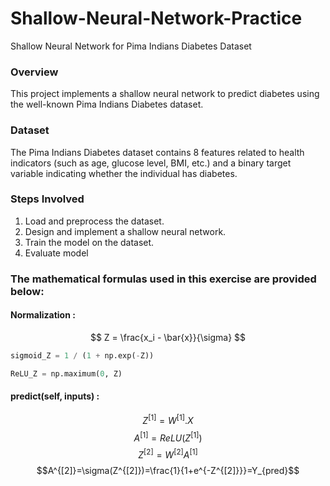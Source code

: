 # Shallow-Neural-Network-Practice
Shallow Neural Network for Pima Indians Diabetes Dataset

### Overview
This project implements a shallow neural network to predict diabetes using the well-known Pima Indians Diabetes dataset.

### Dataset
The Pima Indians Diabetes dataset contains 8 features related to health indicators (such as age, glucose level, BMI, etc.) and a binary target variable indicating whether the individual has diabetes.

### Steps Involved
1) Load and preprocess the dataset.
2) Design and implement a shallow neural network.
3) Train the model on the dataset.
4) Evaluate model

### The mathematical formulas used in this exercise are provided below:
#### Normalization :
$$ Z = \frac{x_i - \bar{x}}{\sigma} $$

```python
sigmoid_Z = 1 / (1 + np.exp(-Z))
```

```python
ReLU_Z = np.maximum(0, Z)
```

#### predict(self, inputs) :
$$Z^{[1]}=W^{[1]}.X$$
$$A^{[1]}=ReLU(Z^{[1]})$$
$$Z^{[2]}=W^{[2]}A^{[1]}$$
$$A^{[2]}=\sigma(Z^{[2]})=\frac{1}{1+e^{-Z^{[2]}}}=Y_{pred}$$

